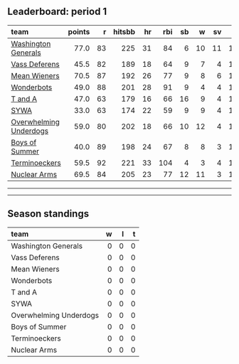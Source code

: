 

## Leaderboard: period 1


|team                                              | points|  r| hitsbb| hr| rbi| sb|  w| sv|  so|      era|      whip|
|:-------------------------------------------------|------:|--:|------:|--:|---:|--:|--:|--:|---:|--------:|---------:|
|[Washington Generals](./washingtongenerals)       |   77.0| 83|    225| 31|  84|  6| 10| 11| 142| 2.520885| 0.9582310|
|[Vass Deferens](./vassdeferens)                   |   45.5| 82|    189| 18|  64|  9|  7|  4| 141| 3.494118| 1.1082353|
|[Mean Wieners](./meanwieners)                     |   70.5| 87|    192| 26|  77|  9|  8|  6| 163| 2.592506| 0.9133489|
|[Wonderbots](./wonderbots)                        |   49.0| 88|    201| 28|  91|  9|  4|  4| 116| 4.529032| 1.4612903|
|[T and A](./tanda)                                |   47.0| 63|    179| 16|  66| 16|  9|  4| 154| 4.119891| 1.2261580|
|[SYWA](./sywa)                                    |   33.0| 63|    174| 22|  59|  9|  9|  4| 135| 5.000000| 1.3015873|
|[Overwhelming Underdogs](./overwhelmingunderdogs) |   59.0| 80|    202| 18|  66| 10| 12|  4| 168| 4.300885| 1.2079646|
|[Boys of Summer](./boysofsummer)                  |   40.0| 89|    198| 24|  67|  8|  8|  3| 128| 4.895184| 1.3852691|
|[Terminoeckers](./terminoeckers)                  |   59.5| 92|    221| 33| 104|  4|  3|  4| 139| 3.654696| 1.3093923|
|[Nuclear Arms](./nucleararms)                     |   69.5| 84|    205| 23|  77| 12| 11|  3| 168| 3.375000| 1.1590909|

* * *
* * *

## Season standings


|team                   |  w|  l|  t|
|:----------------------|--:|--:|--:|
|Washington Generals    |  0|  0|  0|
|Vass Deferens          |  0|  0|  0|
|Mean Wieners           |  0|  0|  0|
|Wonderbots             |  0|  0|  0|
|T and A                |  0|  0|  0|
|SYWA                   |  0|  0|  0|
|Overwhelming Underdogs |  0|  0|  0|
|Boys of Summer         |  0|  0|  0|
|Terminoeckers          |  0|  0|  0|
|Nuclear Arms           |  0|  0|  0|


